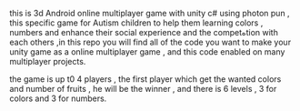 this is 3d Android online multiplayer game with unity c# using photon pun , 
this specific game for Autism children to help them learning colors , numbers and enhance their social experience and the competهtion with each others ,in this repo you will find all of the code you want to make your unity game as a online multiplayer game , 
and this code enabled on many multiplayer projects.



the game is up t0 4 players , the first player which get the wanted colors and number of fruits , he will be the winner , and there is 6 levels , 3 for colors
and 3 for numbers.
